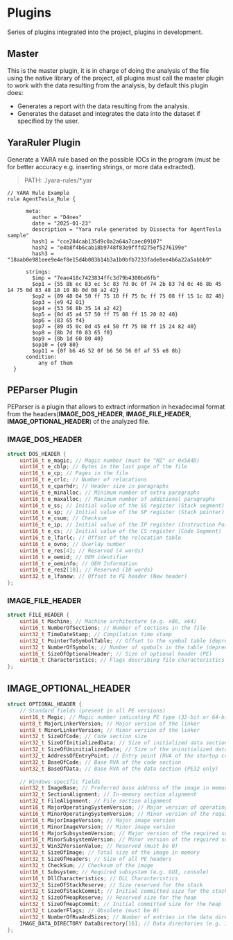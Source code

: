 # Plugins
Series of plugins integrated into the project, plugins in development.

## Master
This is the master plugin, it is in charge of doing the analysis of the file using the native library of the project, all plugins must call the master plugin to work with the data resulting from the analysis, by default this plugin does:
- Generates a report with the data resulting from the analysis.
- Generates the dataset and integrates the data into the dataset if specified by the user.

## YaraRuler Plugin

Generate a YARA rule based on the possible IOCs in the program (must be for better accuracy e.g. inserting strings, or more data extracted).

> PATH: ./yara-rules/*.yar

```yara
// YARA Rule Example
rule AgentTesla_Rule {

      meta:
        author = "D4nex"
        date = "2025-01-23"
        description = "Yara rule generated by Dissecta for AgentTesla sample"
        hash1 = "cce284cab135d9c0a2a64a7caec09107"
        hash2 = "e4b8f4b6cab18b9748f83e9fffd275ef5276199e"
        hash3 = "18aab0e981eee9e4ef8e15d4b003b14b3a1b0bfb7233fade8ee4b6a22a5abbb9"

      strings:
        $imp = "7eae418c7423834ffc3d79b4300bd6fb"
        $op1 = {55 8b ec 83 ec 5c 83 7d 0c 0f 74 2b 83 7d 0c 46 8b 45 14 75 0d 83 48 18 10 8b 0d 08 a2 42}
        $op2 = {89 48 04 50 ff 75 10 ff 75 0c ff 75 08 ff 15 1c 82 40}
        $op3 = {e9 42 01}
        $op4 = {53 56 8b 35 14 a2 42}
        $op5 = {8d 45 a4 57 50 ff 75 08 ff 15 20 82 40}
        $op6 = {83 65 f4}
        $op7 = {89 45 0c 8d 45 e4 50 ff 75 08 ff 15 24 82 40}
        $op8 = {8b 7d f0 83 65 f0}
        $op9 = {8b 1d 60 80 40}
        $op10 = {e9 80}
        $op11 = {0f b6 46 52 0f b6 56 56 0f af 55 e8 8b}
      condition:
          any of them
  }
```

## PEParser Plugin

PEParser is a plugin that allows to extract information in hexadecimal format from the headers(**IMAGE_DOS_HEADER**, **IMAGE_FILE_HEADER**, **IMAGE_OPTIONAL_HEADER**) of the analyzed file.

### IMAGE_DOS_HEADER
```c
struct DOS_HEADER {
    uint16_t e_magic; // Magic number (must be "MZ" or 0x5A4D)
    uint16_t e_cblp; // Bytes in the last page of the file
    uint16_t e_cp; // Pages in the file
    uint16_t e_crlc; // Number of relocations
    uint16_t e_cparhdr; // Header size in paragraphs
    uint16_t e_minalloc; // Minimum number of extra paragraphs
    uint16_t e_maxalloc; // Maximum number of additional paragraphs
    uint16_t e_ss; // Initial value of the SS register (Stack segment)
    uint16_t e_sp; // Initial value of the SP register (Stack pointer)
    uint16_t e_csum; // Checksum
    uint16_t e_ip; // Initial value of the IP register (Instruction Pointer)
    uint16_t e_cs; // Initial value of the CS register (Code Segment)
    uint16_t e_lfarlc; // Offset of the relocation table
    uint16_t e_ovno; // Overlay number
    uint16_t e_res[4]; // Reserved (4 words)
    uint16_t e_oemid; // OEM identifier
    uint16_t e_oeminfo; // OEM Information
    uint16_t e_res2[10]; // Reserved (10 words)
    uint32_t e_lfanew; // Offset to PE header (New header)
};
```

### IMAGE_FILE_HEADER
```c
struct FILE_HEADER {
    uint16_t Machine; // Machine architecture (e.g. x86, x64)
    uint16_t NumberOfSections; // Number of sections in the file
    uint32_t TimeDateStamp; // Compilation time stamp
    uint32_t PointerToSymbolTable; // Offset to the symbol table (deprecated in PE)
    uint32_t NumberOfSymbols; // Number of symbols in the table (deprecated in PE)
    uint16_t SizeOfOptionalHeader; // Size of optional header (PE)
    uint16_t Characteristics; // Flags describing file characteristics
};
```
## IMAGE_OPTIONAL_HEADER
```c
struct OPTIONAL_HEADER {
    // Standard fields (present in all PE versions)
    uint16_t Magic; // Magic number indicating PE type (32-bit or 64-bit)
    uint8_t MajorLinkerVersion; // Major version of the linker
    uint8_t MinorLinkerVersion; // Minor version of the linker
    uint32_t SizeOfCode; // Code section size
    uint32_t SizeOfInitializedData; // Size of initialized data section
    uint32_t SizeOfUninitializedData; // Size of the uninitialized data section
    uint32_t AddressOfEntryPoint; // Entry point (RVA of the startup code)
    uint32_t BaseOfCode; // Base RVA of the code section
    uint32_t BaseOfData; // Base RVA of the data section (PE32 only)
    
    // Windows specific fields
    uint32_t ImageBase; // Preferred base address of the image in memory
    uint32_t SectionAlignment; // In-memory section alignment
    uint32_t FileAlignment; // File section alignment
    uint16_t MajorOperatingSystemVersion; // Major version of operating system required
    uint16_t MinorOperatingSystemVersion; // Minor version of the required operating system
    uint16_t MajorImageVersion; // Major image version
    uint16_t MinorImageVersion; // Minor image version
    uint16_t MajorSubsystemVersion; // Major version of the required subsystem
    uint16_t MinorSubsystemVersion; // Minor version of the required subsystem
    uint32_t Win32VersionValue; // Reserved (must be 0)
    uint32_t SizeOfImage; // Total size of the image in memory
    uint32_t SizeOfHeaders; // Size of all PE headers
    uint32_t CheckSum; // Checksum of the image
    uint16_t Subsystem; // Required subsystem (e.g. GUI, console)
    uint16_t DllCharacteristics; // DLL Characteristics
    uint32_t SizeOfStackReserve; // Size reserved for the stack
    uint32_t SizeOfStackCommit; // Initial committed size for the stack
    uint32_t SizeOfHeapReserve; // Reserved size for the heap
    uint32_t SizeOfHeapCommit; // Initial committed size for the heap
    uint32_t LoaderFlags; // Obsolete (must be 0)
    uint32_t NumberOfRvaAndSizes; // Number of entries in the data directory
    IMAGE_DATA_DIRECTORY DataDirectory[16]; // Data directories (e.g. Imports, Exports)
};
```
